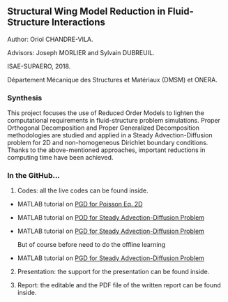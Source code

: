 ## Structural Wing Model Reduction in Fluid-Structure Interactions

Author: Oriol CHANDRE-VILA.

Advisors: Joseph MORLIER and Sylvain DUBREUIL. 

ISAE-SUPAERO, 2018. 

Département Mécanique des Structures et Matériaux (DMSM) et ONERA.

### Synthesis

This project focuses the use of Reduced Order Models to lighten the computational requirements in fluid-structure problem simulations. Proper Orthogonal Decomposition and Proper Generalized Decomposition methodologies are studied and applied in a Steady Advection-Diffusion problem for 2D and non-homogeneous Dirichlet boundary conditions. Thanks to the above-mentioned approaches, important reductions in computing time have been achieved.

### In the GitHub...

1. Codes: all the live codes can be found inside.

  - MATLAB tutorial on [PGD for Poisson Eq. 2D](http://htmlpreview.github.io/?https://github.com/mid2SUPAERO/PIR_CHANDRE_ROM/blob/master/Codes/html_Poisson2D_PGD/main.html)
  
    
  - MATLAB tutorial on [POD for Steady Advection-Diffusion Problem](http://htmlpreview.github.io/?https://github.com/mid2SUPAERO/PIR_CHANDRE_ROM/blob/master/Codes/html_AdvDiff_POD/AdvectionDiffusion.html)
    
    
  - MATLAB tutorial on [PGD for Steady Advection-Diffusion Problem](http://htmlpreview.github.io/?https://github.com/mid2SUPAERO/PIR_CHANDRE_ROM/blob/master/Codes/html_AdvDiff_PGD_Online/Online.html) 
    
    But of course before need to do the offline learning
    
  - MATLAB tutorial on [PGD for Steady Advection-Diffusion Problem](http://htmlpreview.github.io/?https://github.com/mid2SUPAERO/PIR_CHANDRE_ROM/blob/master/Codes/html_AdvDiff_PGD_Offline/Offline.html) 
    
2. Presentation: the support for the presentation can be found inside.

3. Report: the editable and the PDF file of the written report can be found inside.
